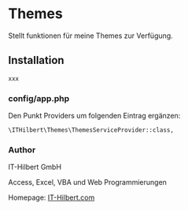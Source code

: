 # Themes

Stellt funktionen für meine Themes zur Verfügung.

## Installation
```
xxx
```


### config/app.php
Den Punkt Providers um folgenden Eintrag ergänzen:
```
\ITHilbert\Themes\ThemesServiceProvider::class,
```

### Author
IT-Hilbert GmbH

Access, Excel, VBA und Web Programmierungen

Homepage: [IT-Hilbert.com](https://www.IT-Hilbert.com) 
